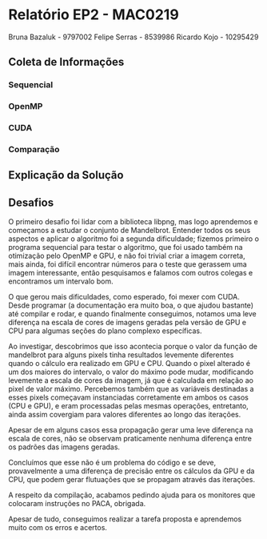 # Relatório EP2 - MAC0219

Bruna Bazaluk - 9797002
Felipe Serras - 8539986
Ricardo Kojo - 10295429

## Coleta de Informações

### Sequencial

### OpenMP

### CUDA

### Comparação

## Explicação da Solução


## Desafios

O primeiro desafio foi lidar com a biblioteca libpng, mas logo aprendemos e começamos a estudar o conjunto de Mandelbrot. Entender todos os seus aspectos e aplicar o algoritmo foi a segunda dificuldade; fizemos primeiro o programa sequencial para testar o algoritmo, que foi usado também na otimização pelo OpenMP e GPU, e não foi trivial criar a imagem correta, mais ainda, foi difícil encontrar números para o teste que gerassem uma imagem interessante, então pesquisamos e falamos com outros colegas e encontramos um intervalo bom.

O que gerou mais dificuldades, como esperado, foi mexer com CUDA. Desde programar (a documentação era muito boa, o que ajudou bastante) até compilar e rodar, e quando finalmente conseguimos, notamos uma leve diferença na escala de cores de imagens geradas pela versão de GPU e CPU para algumas seções do plano complexo específicas. 

Ao investigar, descobrimos que isso acontecia porque o valor da função de mandelbrot para alguns pixels tinha resultados levemente diferentes quando o cálculo era realizado em GPU e CPU. Quando o pixel alterado é um dos maiores do intervalo, o valor do máximo pode mudar, modificando levemente a escala de cores da imagem, já que é calculada em relação ao pixel de valor máximo. Percebemos também que as variáveis destinadas a esses pixels começavam instanciadas corretamente em ambos os casos (CPU e GPU), e eram processadas pelas mesmas operações, entretanto, ainda assim covergiam para valores diferentes ao longo das iterações. 

Apesar de em alguns casos essa propagação gerar uma leve diferença na escala de cores, não se observam praticamente nenhuma diferença entre os padrões das imagens geradas.

Concluímos que esse não é um problema do código e se deve, provavelmente a uma diferença de precisão entre os cálculos da GPU e da CPU, que podem gerar flutuações que se propagam através das iterações.

A respeito da compilação, acabamos pedindo ajuda para os monitores que colocaram instruções no PACA, obrigada.

Apesar de tudo, conseguimos realizar a tarefa proposta e aprendemos muito com os erros e acertos.
